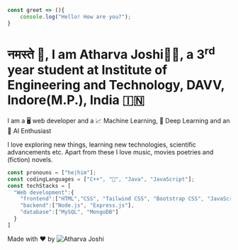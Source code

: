 ```javascript
const greet => (){
    console.log("Hello! How are you?");
}
```
# नमस्ते 🙏, I am Atharva Joshi👨‍💻, a 3<sup>rd</sup> year student at Institute of Engineering and Technology, DAVV, Indore(M.P.), India 🇮🇳
<p>I am a 🖥️ web developer and a 📈 Machine Learning, 🔬 Deep Learning and an 🤖 AI Enthusiast</p>
I love exploring new things, learning new technologies, scientific advancements etc.
Apart from these I love music, movies poetries and (fiction) novels.

```javascript
const pronouns = ["he|him"];
const codingLanguages = ["C++", "🐍", "Java", "JavaScript"];
const techStacks = [
  "Web development":{
    "frontend":["HTML","CSS", "Tailwind CSS", "Bootstrap CSS", "JavaScript", "React.js"],
    "backend":["Node.js", "Express.js"],
    "database":["MySQL", "MongoDB"]
  }
]
```
Made with ❤️ by ![Atharva Joshi]()





